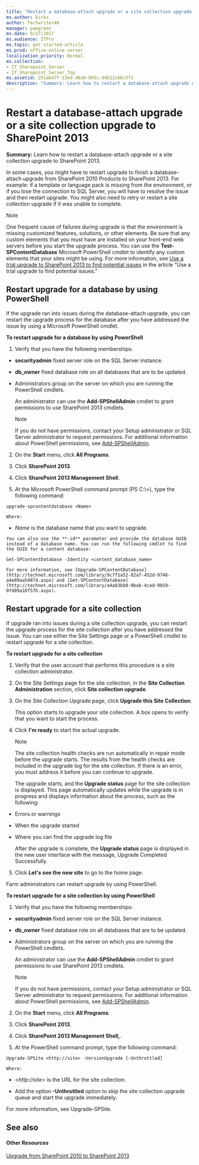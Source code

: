 ```yaml
---
title: "Restart a database-attach upgrade or a site collection upgrade to SharePoint 2013"
ms.author: kirks
author: Techwriter40
manager: pamgreen
ms.date: 9/27/2017
ms.audience: ITPro
ms.topic: get-started-article
ms.prod: office-online-server
localization_priority: Normal
ms.collection:
- IT_Sharepoint_Server
- IT_Sharepoint_Server_Top
ms.assetid: 251ab47f-13ed-48a0-b05c-d4b12c6bc5f1
description: "Summary: Learn how to restart a database-attach upgrade or a site collection upgrade to SharePoint 2013."
---
```


# Restart a database-attach upgrade or a site collection upgrade to SharePoint 2013

 **Summary:** Learn how to restart a database-attach upgrade or a site collection upgrade to SharePoint 2013. 
  
In some cases, you might have to restart upgrade to finish a database-attach upgrade from SharePoint 2010 Products to SharePoint 2013. For example: if a template or language pack is missing from the environment, or if you lose the connection to SQL Server, you will have to resolve the issue and then restart upgrade. You might also need to retry or restart a site collection upgrade if it was unable to complete.
  
> [!NOTE]
> One frequent cause of failures during upgrade is that the environment is missing customized features, solutions, or other elements. Be sure that any custom elements that you must have are installed on your front-end web servers before you start the upgrade process. You can use the **Test-SPContentDatabase** Microsoft PowerShell cmdlet to identify any custom elements that your sites might be using. For more information, see [Use a trial upgrade to SharePoint 2013 to find potential issues](http://technet.microsoft.com/library/2b5d3825-adba-4185-84f2-ef59e8110fac%28Office.14%29.aspx#Customizations) in the article "Use a trial upgrade to find potential issues." 
  
## Restart upgrade for a database by using PowerShell
<a name="DatabaseRestart"> </a>

If the upgrade ran into issues during the database-attach upgrade, you can restart the upgrade process for the database after you have addressed the issue by using a Microsoft PowerShell cmdlet. 
  
 **To restart upgrade for a database by using PowerShell**
  
1. Verify that you have the following memberships:
    
  - **securityadmin** fixed server role on the SQL Server instance. 
    
  - **db_owner** fixed database role on all databases that are to be updated. 
    
  - Administrators group on the server on which you are running the PowerShell cmdlets.
    
    An administrator can use the **Add-SPShellAdmin** cmdlet to grant permissions to use SharePoint 2013 cmdlets. 
    
    > [!NOTE]
    > If you do not have permissions, contact your Setup administrator or SQL Server administrator to request permissions. For additional information about PowerShell permissions, see [Add-SPShellAdmin](http://technet.microsoft.com/library/2ddfad84-7ca8-409e-878b-d09cb35ed4aa.aspx). 
  
2. On the **Start** menu, click **All Programs**.
    
3. Click **SharePoint 2013**.
    
4. Click **SharePoint 2013 Management Shell**.
    
5. At the Microsoft PowerShell command prompt (PS C:\\>), type the following command:
    
  ```
  upgrade-spcontentdatabase <Name>
  ```

    Where:
    
  -  _Name_ is the database name that you want to upgrade. 
    
    You can also use the **-id** parameter and provide the database GUID instead of a database name. You can run the following cmdlet to find the GUID for a content database: 
    
  ```
  Get-SPContentDatabase -Identity <content_database_name>
  ```

    For more information, see [Upgrade-SPContentDatabase](http://technet.microsoft.com/library/9c7f1a52-02a7-452d-9746-a4e89aa54874.aspx) and [Get-SPContentDatabase](http://technet.microsoft.com/library/a4a83bb0-0bab-4cad-9b59-0fd89a16f57b.aspx).
    
## Restart upgrade for a site collection
<a name="DatabaseRestart"> </a>

If upgrade ran into issues during a site collection upgrade, you can restart the upgrade process for the site collection after you have addressed the issue. You can use either the Site Settings page or a PowerShell cmdlet to restart upgrade for a site collection.
  
 **To restart upgrade for a site collection**
  
1. Verify that the user account that performs this procedure is a site collection administrator.
    
2. On the Site Settings page for the site collection, in the **Site Collection Administration** section, click **Site collection upgrade**.
    
3. On the Site Collection Upgrade page, click **Upgrade this Site Collection**.
    
    This option starts to upgrade your site collection. A box opens to verify that you want to start the process.
    
4. Click **I'm ready** to start the actual upgrade. 
    
    > [!NOTE]
    > The site collection health checks are run automatically in repair mode before the upgrade starts. The results from the health checks are included in the upgrade log for the site collection. If there is an error, you must address it before you can continue to upgrade. 
  
    The upgrade starts, and the **Upgrade status** page for the site collection is displayed. This page automatically updates while the upgrade is in progress and displays information about the process, such as the following: 
    
  - Errors or warnings
    
  - When the upgrade started
    
  - Where you can find the upgrade log file
    
    After the upgrade is complete, the **Upgrade status** page is displayed in the new user interface with the message, Upgrade Completed Successfully. 
    
5. Click **Let's see the new site** to go to the home page. 
    
Farm administrators can restart upgrade by using PowerShell.
  
 **To restart upgrade for a site collection by using PowerShell**
  
1. Verify that you have the following memberships:
    
  - **securityadmin** fixed server role on the SQL Server instance. 
    
  - **db_owner** fixed database role on all databases that are to be updated. 
    
  - Administrators group on the server on which you are running the PowerShell cmdlets.
    
    An administrator can use the **Add-SPShellAdmin** cmdlet to grant permissions to use SharePoint 2013 cmdlets. 
    
    > [!NOTE]
    > If you do not have permissions, contact your Setup administrator or SQL Server administrator to request permissions. For additional information about PowerShell permissions, see [Add-SPShellAdmin](http://technet.microsoft.com/library/2ddfad84-7ca8-409e-878b-d09cb35ed4aa.aspx). 
  
2. On the **Start** menu, click **All Programs**.
    
3. Click **SharePoint 2013**.
    
4. Click **SharePoint 2013 Management Shell,**. 
    
5. At the PowerShell command prompt, type the following command:
    
  ```
  Upgrade-SPSite <http://site> -VersionUpgrade [-Unthrottled]
  ```

    Where:
    
  -  _\<http://site\>_ is the URL for the site collection. 
    
  - Add the option **-Unthrottled** option to skip the site collection upgrade queue and start the upgrade immediately. 
    
For more information, see Upgrade-SPSite.
  
## See also
<a name="DatabaseRestart"> </a>

#### Other Resources

[Upgrade from SharePoint 2010 to SharePoint 2013](upgrade-from-sharepoint-2010-to-sharepoint-2013.md)

